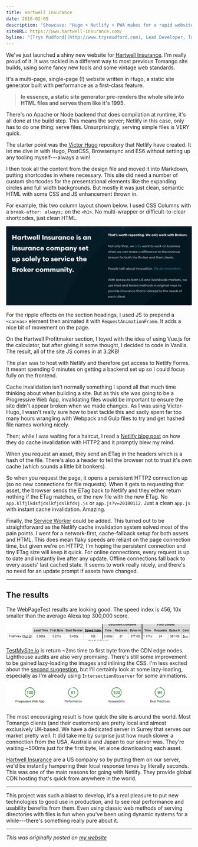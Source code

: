 ```yaml
---
title: Hartwell Insurance
date: 2018-02-09
description: 'Showcase: "Hugo + Netlify + PWA makes for a rapid website."'
siteURL: https://www.hartwell-insurance.com/
byline: "[Trys Mudford](http://www.trysmudford.com), Lead Developer, Tomango"
---
```


We've just launched a shiny new website for [Hartwell Insurance](https://www.hartwell-insurance.com/). I'm really proud of it. It was tackled in a different way to most previous Tomango site builds, using some fancy new tools and some vintage web standards.

It's a multi-page, single-page (!) website written in Hugo, a static site generator built with performance as a first-class feature.

> **In essence, a static site generator pre-renders the whole site into HTML files and serves them like it's 1995.**

There's no Apache or Node backend that does compilation at runtime, it's all done at the build step. This means the server; Netlify in this case, only has to do one thing: serve files. Unsurprisingly, serving simple files is VERY quick.

The starter point was the [Victor Hugo](https://github.com/netlify/victor-hugo) repository that Netlify have created. It let me dive in with Hugo, PostCSS, Browsersync and ES6 without setting up any tooling myself---always a win!

I then took all the content from the design file and moved it into Markdown, putting shortcodes in where necessary. This site did need a number of custom shortcodes for the presentational elements like the expanding circles and full width backgrounds. But mostly it was just clean, semantic HTML with some CSS and JS enhancement thrown in.

For example, this two column layout shown below. I used CSS Columns with a  `break-after: always;` on the `<h1>`. No multi-wrapper or difficult-to-clear shortcodes, just clean HTML.

![The multi-column setup on Hartwell Insurance](hartwell-columns.png)

For the ripple effects on the section headings, I used JS to prepend a `<canvas>` element then animated it with `RequestAnimationFrame`. It adds a nice bit of movement on the page.

On the Hartwell Profitmaker section, I toyed with the idea of using Vue.js for the calculator, but after giving it some thought, I decided to code in Vanilla. The result, all of the site JS comes in at 3.2KB!

The plan was to host with Netlify and therefore get access to Netlify Forms. It meant spending 0 minutes on getting a backend set up so I could focus fully on the frontend.

Cache invalidation isn't normally something I spend all that much time thinking about when building a site. But as this site was going to be a Progressive Web App, invalidating files would be important to ensure the site didn't appear broken when we made changes. As I was using Victor-Hugo, I wasn't really sure how to best tackle this and sadly spent far too many hours wrangling with Webpack and Gulp files to try and get hashed file names working nicely.

Then; while I was waiting for a haircut, I read a [Netlify blog post](https://www.netlify.com/blog/2017/02/23/better-living-through-caching/) on how they do cache invalidation with HTTP2 and it promptly blew my mind.

When you request an asset, they send an ETag in the headers which is a hash of the file. There's also a header to tell the browser not to trust it's own cache (which sounds a little bit bonkers).

So when you request the page, it opens a persistent HTTP2 connection up (so no new connections for file requests). When it gets to requesting that asset, the browser sends the ETag back to Netlify and they either return nothing if the ETag matches, or the new file with the new ETag. No `app.klfjlkdsfjdslkfjdslkfdsj.js` or `app.js?v=20180112`. Just a clean `app.js` with instant cache invalidation. Amazing.

Finally, the [Service Worker](https://www.hartwell-insurance.com/sw.js) could be added. This turned out to be straightforward as the Netlify cache invalidation system solved most of the pain points. I went for a network-first, cache-fallback setup for both assets and HTML. This does mean flaky speeds are reliant on the page connection time, but given we're on HTTP2, I'm hoping the persistent connection and tiny ETag size will keep it quick. For online connections, every request is up to date and instantly live after any update. Offline connections fall back to every assets' last cached state. It seems to work really nicely, and there's no need for an update prompt if assets have changed.

---

## The results

The WebPageTest results are looking good. The speed index is 456, 10x smaller than the average Alexa top 300,000 score.

![WebPageTest results](hartwell-webpagetest.png)

[TestMySite.io](https://testmysite.io/5a7e1bb2df99531a23c9ad2f/hartwell-insurance.com) is return ~2ms time to first byte from the CDN edge nodes. Lighthouse audits are also very promising. There's still some improvement to be gained lazy-loading the images and inlining the CSS. I'm less excited about the [second suggestion](http://www.trysmudford.com/css-in-2017/), but I'll certainly look at some lazy-loading, especially as I'm already using `IntersectionObserver` for some animations.

![Lighthouse results](hartwell-lighthouse.png)

The most encouraging result is how quick the site is around the world. Most Tomango clients (and their customers) are pretty local and almost exclusively UK-based. We have a dedicated server in Surrey that serves our market pretty well. It did take me by surprise just how much slower a connection from the USA, Australia and Japan to our server was. They're waiting ~500ms just for the first byte, let alone downloading each asset.

[Hartwell Insurance](https://www.hartwell-insurance.com/) are a US company so by putting them on our server, we'd be instantly hampering their local response times by literally seconds. This was one of the main reasons for going with Netlify. They provide global CDN hosting that's quick from anywhere in the world.

---

This project was such a blast to develop, it's a real pleasure to put new technologies to good use in production, and to see real performance and usability benefits from them. Even using classic web methods of serving directories with files is fun when you've been using dynamic systems for a while---there's something really pure about it.

---

_This was originally posted on [my website](http://www.trysmudford.com/perfomance-wins-with-hugo-and-netlify/)_
